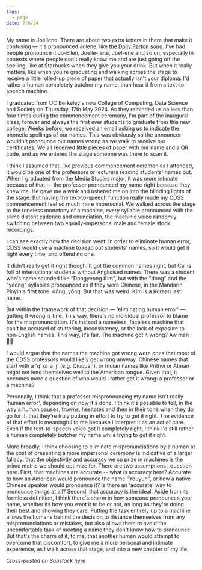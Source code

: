 ```yaml
---
tags:
  - page
date: 7/8/24
---
```


My name is Joellene. There are about two extra letters in there that make it confusing — it's pronounced Jolene, like [the Dolly Parton song](https://www.youtube.com/watch?v=Ixrje2rXLMA). I've had people pronounce it Jo-Ellen, Joelle-lene, Joel-ene and so on, especially in contexts where people don't really know me and are just going off the spelling, like at Starbucks when they give you your drink. But when it really matters, like when you're graduating and walking across the stage to receive a little rolled-up piece of paper that actually isn't your diploma: I'd rather a human completely butcher my name, than hear it from a text-to-speech machine.

I graduated from UC Berkeley's new College of Computing, Data Science and Society on Thursday, 17th May 2024. As they reminded us no less than four times during the commencement ceremony, I'm part of the inaugural class, forever and always the first ever students to graduate from this new college. Weeks before, we received an email asking us to indicate the phonetic spellings of our names. This was obviously so the announcer wouldn't pronounce our names wrong as we walk to receive our certificates. We all received little pieces of paper with our name and a QR code, and as we entered the stage someone was there to scan it.

I think I assumed that, like previous commencement ceremonies I attended, it would be one of the professors or lecturers reading students' names out. When I graduated from the Media Studies major, it was more intimate because of that — the professor pronounced my name right because they knew me. He gave me a wink and ushered me on into the blinding lights of the stage. But having the text-to-speech function really made my CDSS commencement feel so much more impersonal. We walked across the stage to the toneless monotony of a machine, every syllable pronounced with the same distant cadence and enunciation, the machinic voice randomly switching between two equally-impersonal male and female stock recordings.

I can see exactly how the decision went: In order to eliminate human error, CDSS would use a machine to read out students' names, so it would get it right every time, and offend no one.

It didn't really get it right though. It got the common names right, but Cal is full of international students without Anglicised names. There was a student who's name sounded like "Dongyeong Kim", but with the "dong" and the "yeong" syllables pronounced as if they were Chinese, in the Mandarin Pinyin's first tone: dōng, yōng. But that was weird: Kim is a Korean last name. 

But within the framework of that decision — 'eliminating human error' — getting it wrong is fine. This way, there's no individual professor to blame for the mispronunciation. It's instead a nameless, faceless machine that can't be accused of stuttering, inconsistency, or the lack of exposure to non-English names. This way, it's fair. The machine got it wrong? Aw man 🤷‍♂️

I would argue that the names the machine got wrong were ones that most of the CDSS professors would likely get wrong anyway. Chinese names that start with a 'q' or a 'j' (e.g. Qiuquan), or Indian names like Prithvi or Atman might not lend themselves well to the American tongue. Given that, it becomes more a question of who would I rather get it wrong: a professor or a machine? 

Personally, I think that a professor mispronouncing my name isn't really 'human error', depending on how it's done. I think it's possible to tell, in the way a human pauses, frowns, hesitates and then in their tone when they do go for it, that they're truly putting in effort to try to get it right. The evidence of that effort is meaningful to me because I interpret it as an act of care. Even if the text-to-speech voice got it completely right, I think I'd still rather a human completely butcher my name while trying to get it right. 

More broadly, I think choosing to eliminate mispronunciations by a human at the cost of presenting a more impersonal ceremony is indicative of a larger fallacy: that the objectivity and accuracy we so prize in machines is the prime metric we should optimize for. There are two assumptions I question here. First, that machines are accurate -- what is accuracy here? Accurate to how an American would pronounce the name "Youyun", or how a native Chinese speaker would pronounce it? Is there an 'accurate' way to pronounce things at all? Second, that accuracy is the ideal. Aside from its formless definition, I think there's charm in how someone pronounces your name, whether its how you want it to be or not, as long as they're doing their best and showing they care. Putting the task entirely up to a machine allows the humans behind the decision to distance themselves from any mispronunciations or mistakes, but also allows them to avoid the uncomfortable task of meeting a name they don't know how to pronounce. But that's the charm of it, to me, that another human would attempt to overcome that discomfort, to give me a more personal and intimate experience, as I walk across that stage, and into a new chapter of my life.

*Cross-posted on Substack [here](https://joellene.substack.com/p/jolene-jo-ellen-joel-lene)*